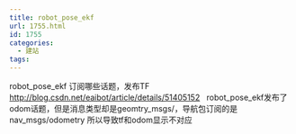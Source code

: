 ```yaml
---
title: robot_pose_ekf
url: 1755.html
id: 1755
categories:
  - 建站
tags:
---
```


robot\_pose\_ekf 订阅哪些话题，发布TF http://blog.csdn.net/eaibot/article/details/51405152   robot\_pose\_ekf发布了odom话题，但是消息类型却是geomtry\_msgs/，导航包订阅的是nav\_msgs/odometry 所以导致tf和odom显示不对应